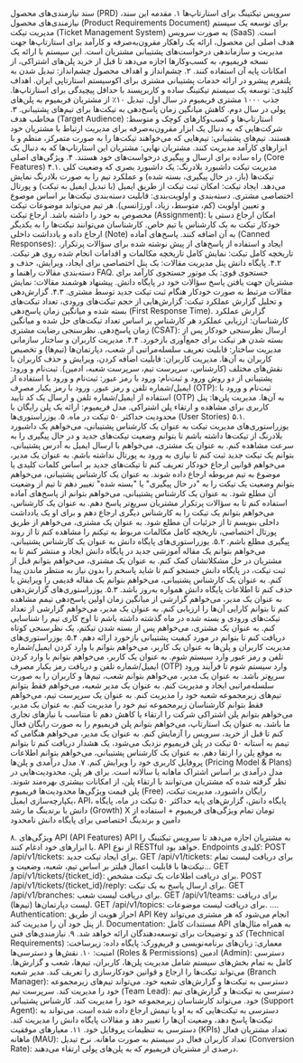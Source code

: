 ﻿سند نیازمندی‌های محصول (PRD)
سرویس تیکتینگ برای استارتاپ‌ها
۱. مقدمه
این سند، نیازمندی‌های محصول (Product Requirements Document) برای توسعه یک سیستم مدیریت تیکت (Ticket Management System) به صورت سرویس (SaaS) است. هدف اصلی این محصول، ارائه یک راهکار مقرون‌به‌صرفه و کارآمد برای استارتاپ‌ها جهت مدیریت و سازماندهی درخواست‌های پشتیبانی مشتریان است. این سیستم با ارائه یک نسخه فریمیوم، به کسب‌وکارها اجازه می‌دهد تا قبل از خرید پلن‌های اشتراکی، از امکانات پایه آن استفاده کنند.
۲. چشم‌انداز و اهداف محصول
چشم‌انداز: تبدیل شدن به پلتفرم پیشرو در ارائه خدمات پشتیبانی مشتری برای اکوسیستم استارتاپی ایران.
اهداف کلیدی:
توسعه یک سیستم تیکتینگ ساده و کاربرپسند با حداقل پیچیدگی برای استارتاپ‌ها.
جذب ۱۰۰۰ مشتری فریمیوم در سال اول.
تبدیل ۱۰٪ از مشتریان فریمیوم به پلن‌های پولی در سال دوم.
کاهش میانگین زمان پاسخ‌دهی به تیکت‌ها برای تیم‌های پشتیبانی.
۳. مخاطب هدف (Target Audience)
استارتاپ‌ها و کسب‌وکارهای کوچک و متوسط: شرکت‌هایی که به دنبال یک ابزار مقرون‌به‌صرفه برای مدیریت ارتباط با مشتریان خود هستند.
تیم‌های پشتیبانی: تیم‌هایی که می‌خواهند تیکت‌ها را به صورت متمرکز، منظم و با ابزارهای کارآمد مدیریت کنند.
مشتریان نهایی: مشتریان این استارتاپ‌ها که به دنبال یک راه ساده برای ارسال و پیگیری درخواست‌های خود هستند.
۴. ویژگی‌های اصلی (Core Features)
۴.۱. مدیریت تیکت
داشبورد بلادرنگ: یک داشبورد بصری که وضعیت کلی تیکت‌ها (باز، در حال پیگیری، بسته شده) و عملکرد تیم را به صورت بلادرنگ نمایش می‌دهد.
ایجاد تیکت: امکان ثبت تیکت از طریق ایمیل (با تبدیل ایمیل به تیکت) و پورتال اختصاصی مشتری.
دسته‌بندی و اولویت‌بندی: قابلیت دسته‌بندی تیکت‌ها بر اساس موضوع و تعیین اولویت (کم، متوسط، زیاد، اورژانسی). هر تیم می‌تواند موضوعات تیکت مخصوص به خود را داشته باشد.
ارجاع تیکت (Assignment): امکان ارجاع دستی یا خودکار تیکت به یک کارشناس یا تیم خاص. کارشناسان می‌توانند تیکت‌ها را به یکدیگر ارجاع داده و یادداشت داخلی (Note) به آن اضافه کنند.
پاسخ‌های آماده (Canned Responses): ایجاد و استفاده از پاسخ‌های از پیش نوشته شده برای سؤالات پرتکرار.
تاریخچه کامل تیکت: نمایش کامل تاریخچه مکالمات و اقدامات انجام شده روی هر تیکت.
۴.۲. پایگاه دانش
پنل مدیریت مقالات: یک پنل اختصاصی برای ایجاد، ویرایش، حذف و دسته‌بندی مقالات راهنما و FAQ.
جستجوی قوی: یک موتور جستجوی کارآمد برای مشتریان جهت یافتن پاسخ سؤالات خود در پایگاه دانش.
پیشنهاد هوشمند مقالات: نمایش مقالات مرتبط به صورت خودکار هنگام ثبت تیکت جدید توسط مشتری.
۴.۳. گزارش‌دهی و تحلیل
گزارش عملکرد تیکت: گزارش‌هایی از حجم تیکت‌های ورودی، تعداد تیکت‌های بسته شده و میانگین زمان پاسخ‌دهی (First Response Time).
گزارش عملکرد کارشناسان: ارزیابی عملکرد هر کارشناس بر اساس تعداد تیکت‌های حل شده و میانگین زمان پاسخ‌دهی.
نظرسنجی رضایت مشتری (CSAT): ارسال نظرسنجی خودکار پس از بسته شدن هر تیکت برای جمع‌آوری بازخورد.
۴.۴. مدیریت کاربران و ساختار سازمانی
مدیریت ساختار: قابلیت تعریف سلسله‌مراتبی از شعب، دپارتمان‌ها (تیم‌ها) و تخصیص کاربران به آن‌ها.
مدیریت کاربران: قابلیت اضافه کردن، ویرایش و حذف کاربران با نقش‌های مختلف (کارشناس، سرپرست تیم، سرپرست شعبه، ادمین).
ثبت‌نام و ورود: پشتیبانی از دو روش ورود و ثبت‌نام:
ورود با رمز عبور: ثبت‌نام و ورود با استفاده از ایمیل/شماره تلفن و رمز عبور.
ورود با رمز یکبار مصرف (OTP): ثبت‌نام و ورود با استفاده از ایمیل/شماره تلفن و ارسال یک کد تأیید (OTP) به آن‌ها.
مدیریت پلن‌ها: پنل کاربری برای مشاهده و ارتقاء پلن اشتراکی.
مدل فریمیوم: ارائه یک پلن رایگان با محدودیت حداکثر ۵۰ تیکت در ماه.
۵. یوزراستوری‌ها (User Stories)
۵.۱. یوزراستوری‌های مدیریت تیکت
به عنوان یک کارشناس پشتیبانی، می‌خواهم یک داشبورد بلادرنگ از تیکت‌ها داشته باشم تا بتوانم وضعیت تیکت‌های جدید و در حال پیگیری را به سرعت مشاهده کنم.
به عنوان یک مشتری، می‌خواهم با ارسال ایمیل به آدرس پشتیبانی، بتوانم یک تیکت جدید ثبت کنم تا نیازی به ورود به پورتال نداشته باشم.
به عنوان یک مدیر، می‌خواهم قوانین ارجاع خودکار تعریف کنم تا تیکت‌های جدید بر اساس کلمات کلیدی یا موضوع به تیم مربوطه ارجاع داده شوند.
به عنوان یک کارشناس پشتیبانی، می‌خواهم بتوانم وضعیت یک تیکت را به "در حال پیگیری" یا "بسته شده" تغییر دهم تا تیم از وضعیت آن مطلع شود.
به عنوان یک کارشناس پشتیبانی، می‌خواهم بتوانم از پاسخ‌های آماده استفاده کنم تا به سؤالات پرتکرار مشتریان سریع‌تر پاسخ دهم.
به عنوان یک کارشناس، می‌خواهم بتوانم یک تیکت را به کارشناس دیگری ارجاع دهم و برای او یک یادداشت داخلی بنویسم تا از جزئیات آن مطلع شود.
به عنوان یک مشتری، می‌خواهم از طریق پورتال اختصاصی، تاریخچه کامل مکالمات مربوط به تیکتم را مشاهده کنم تا از روند پیگیری مطلع باشم.
۵.۲. یوزراستوری‌های پایگاه دانش
به عنوان یک کارشناس پشتیبانی، می‌خواهم بتوانم یک مقاله آموزشی جدید در پایگاه دانش ایجاد و منتشر کنم تا به مشتریان در حل مشکلاتشان کمک کنم.
به عنوان یک مشتری، می‌خواهم بتوانم قبل از ثبت تیکت، در پایگاه دانش جستجو کنم تا شاید پاسخم را بدون نیاز به منتظر ماندن پیدا کنم.
به عنوان یک کارشناس پشتیبانی، می‌خواهم بتوانم یک مقاله قدیمی را ویرایش یا حذف کنم تا اطلاعات پایگاه دانش همواره به‌روز باشد.
۵.۳. یوزراستوری‌های گزارش‌دهی
به عنوان یک مدیر، می‌خواهم گزارشی از میانگین زمان اولین پاسخ‌دهی تیمم مشاهده کنم تا بتوانم کارایی آن‌ها را ارزیابی کنم.
به عنوان یک مدیر، می‌خواهم گزارشی از تعداد تیکت‌های ورودی و بسته شده در ماه گذشته داشته باشم تا اوج کاری تیم را شناسایی کنم.
به عنوان یک مشتری، می‌خواهم پس از بسته شدن تیکتم، یک نظرسنجی کوتاه دریافت کنم تا بتوانم در مورد کیفیت پشتیبانی بازخورد ارائه دهم.
۵.۴. یوزراستوری‌های مدیریت کاربران و پلن‌ها
به عنوان یک کاربر، می‌خواهم بتوانم با وارد کردن ایمیل/شماره تلفن و رمز عبور وارد سیستم شوم.
به عنوان یک کاربر، می‌خواهم بتوانم با وارد کردن ایمیل/شماره تلفن و دریافت رمز یکبار مصرف (OTP) وارد سیستم شوم تا فرآیند ورود سریع‌تر باشد.
به عنوان یک مدیر، می‌خواهم بتوانم شعب، تیم‌ها و کاربران را به صورت سلسله‌مراتبی ایجاد و مدیریت کنم.
به عنوان یک مدیر شعبه، می‌خواهم فقط بتوانم تیم‌های زیرمجموعه شعبه خود را مدیریت کنم.
به عنوان یک سرپرست تیم، می‌خواهم فقط بتوانم کارشناسان زیرمجموعه تیم خود را مدیریت کنم.
به عنوان یک مدیر، می‌خواهم بتوانم پلن اشتراکی شرکت را ارتقاء یا کاهش دهم تا متناسب با نیازهای تجاری ما باشد.
به عنوان یک استارتاپ، می‌خواهم بتوانم پلن فریمیوم را به صورت رایگان فعال کنم تا قبل از خرید، سرویس را آزمایش کنم.
به عنوان یک مدیر، می‌خواهم هنگامی که تیمم به آستانه ۵۰ تیکت در پلن فریمیوم نزدیک می‌شود، یک هشدار دریافت کنم تا بتوانم به موقع پلن را ارتقا دهم.
به عنوان یک کارشناس پشتیبانی، می‌خواهم بتوانم اطلاعات پروفایل کاربری خود را ویرایش کنم.
۷. مدل درآمدی و پلن‌ها (Pricing Model & Plans)
مدل درآمدی بر اساس اشتراک ماهانه یا سالانه است. برای هر پلن، محدودیت‌هایی در نظر گرفته شده که مشتریان می‌توانند با ارتقاء پلن، از امکانات بیشتری بهره‌مند شوند.
پلن
قیمت
ویژگی‌ها
محدودیت‌ها
فریمیوم (Free)
رایگان
داشبورد، مدیریت تیکت، یکپارچه‌سازی ایمیل، API، پایگاه دانش، گزارش‌های پایه
حداکثر ۵۰ تیکت در ماه، پایگاه دانش با برندینگ ما
رشد (Growth)
X تومان
تمام ویژگی‌های فریمیوم + استفاده از دامین و برندینگ اختصاصی برای پایگاه دانش
نامحدود

۸. ویژگی‌های API (API Features)
API به مشتریان اجازه می‌دهد تا سرویس تیکتینگ را با ابزارهای خود ادغام کنند. API از نوع RESTful خواهد بود.
Endpoints کلیدی:
POST /api/v1/tickets: برای ایجاد تیکت جدید.
GET /api/v1/tickets: برای دریافت لیست تمام تیکت‌ها با قابلیت اعمال فیلتر بر اساس تیم، شعبه، وضعیت و...
GET /api/v1/tickets/{ticket_id}: برای دریافت اطلاعات یک تیکت مشخص.
POST /api/v1/tickets/{ticket_id}/reply: برای ارسال پاسخ به یک تیکت.
GET /api/v1/branches: برای دریافت لیست شعب.
GET /api/v1/teams: برای دریافت لیست دپارتمان‌ها (تیم‌ها).
GET /api/v1/topics: برای دریافت لیست موضوعات.
….
Authentication: احراز هویت از طریق API Key انجام می‌شود که هر مشتری می‌تواند از پنل خود آن را مدیریت کند.
Documentation: مستندات کامل API به همراه مثال‌های کد و توضیحات برای توسعه‌دهندگان ارائه خواهد شد.
۹. نیازمندی‌های فنی (Technical Requirements)
معماری: 
زبان‌های برنامه‌نویسی و فریم‌ورک:
پایگاه داده: 
زیرساخت: 
امنیت: 
۱۰. نقش‌ها و دسترسی‌ها (Roles & Permissions)
ادمین (Admin):
دسترسی کامل به تمام بخش‌های سیستم شامل مدیریت پلن‌ها، کاربران، تیم‌ها، شعب و گزارش‌ها.
می‌تواند تیکت‌ها را ارجاع و قوانین خودکارسازی را تعریف کند.
مدیر شعبه (Branch Manager):
دسترسی به تیکت‌ها و گزارش‌های شعبه خود.
می‌تواند تیم‌های زیرمجموعه خود را مدیریت کند.
سرپرست تیم (Team Lead):
دسترسی به تیکت‌ها و گزارش‌های تیم خود.
می‌تواند کارشناسان زیرمجموعه خود را مدیریت کند.
کارشناس پشتیبانی (Support Agent):
دسترسی به تیکت‌هایی که به او یا تیمش ارجاع داده شده است.
می‌تواند به تیکت‌ها پاسخ دهد، وضعیت آن‌ها را تغییر دهد و مقالات پایگاه دانش را مدیریت کند.
دسترسی به تنظیمات پروفایل خود.
۱۱. معیارهای موفقیت (KPIs)
تعداد مشتریان فعال ماهانه (MAU): تعداد کاربران فعال در سیستم به صورت ماهانه.
نرخ تبدیل (Conversion Rate): درصدی از مشتریان فریمیوم که به پلن‌های پولی ارتقاء می‌دهند.

